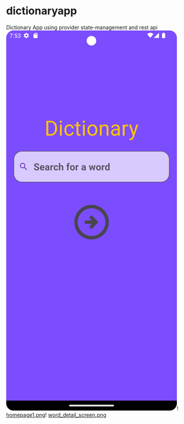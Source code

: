 # dictionaryapp

Dictionary App using provider state-management and rest api
![home_page.png](home_page.png)!
[homepage1.png](homepage1.png)!
[word_detail_screen.png](word_detail_screen.png)